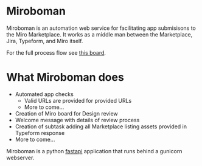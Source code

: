 # Miroboman #

Miroboman is an automation web service for facilitating app submisisons to the Miro Marketplace. It works as a middle man between the Marketplace, Jira, Typeform, and Miro itself. 

For the full process flow see [this board](https://miro.com/app/board/uXjVOivZVkk=/). 

# What Miroboman does #

- Automated app checks
    - Valid URLs are provided for provided URLs
    - More to come...
- Creation of Miro board for Design review
- Welcome message with details of review process
- Creation of subtask adding all Marketplace listing assets provided in Typeform response 
- More to come...

Miroboman is a python [fastapi](https://fastapi.tiangolo.com/) application that runs behind a gunicorn webserver.
